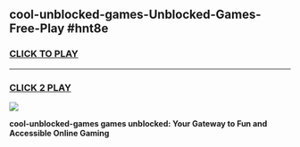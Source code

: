 
## cool-unblocked-games-Unblocked-Games-Free-Play #hnt8e
<h3>
<a href="https://us.freeplayer.one?title=cool-unblocked-games&ref=9M">CLICK TO PLAY</a></h3>
<hr>

<h3>
<a href="https://us.freeplayer.one?title=cool-unblocked-games&ref=9M">CLICK 2 PLAY</a>
  
</h3>

<a href="https://us.freeplayer.one?title=cool-unblocked-games&ref=9M"><img src="https://clearcache.store/games.png"></a>


**cool-unblocked-games games unblocked: Your Gateway to Fun and Accessible Online Gaming**
